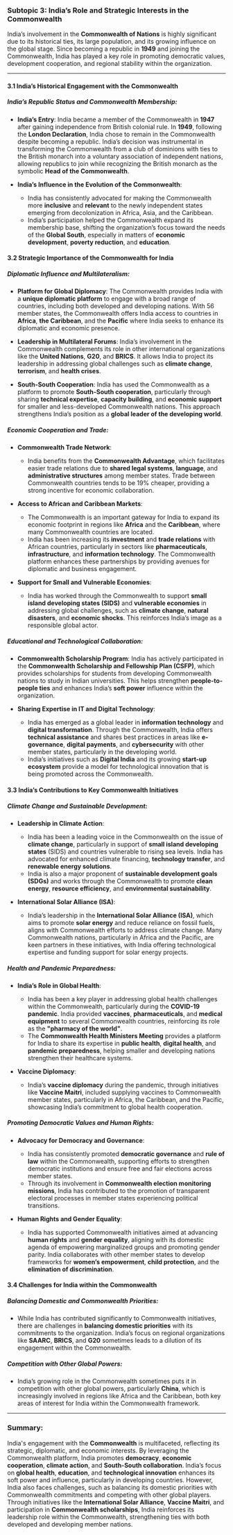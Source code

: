 ### Subtopic 3: India’s Role and Strategic Interests in the Commonwealth

India’s involvement in the **Commonwealth of Nations** is highly significant due to its historical ties, its large population, and its growing influence on the global stage. Since becoming a republic in **1949** and joining the Commonwealth, India has played a key role in promoting democratic values, development cooperation, and regional stability within the organization.

---

#### **3.1 India’s Historical Engagement with the Commonwealth**

##### **India’s Republic Status and Commonwealth Membership**:
- **India’s Entry**: India became a member of the Commonwealth in **1947** after gaining independence from British colonial rule. In **1949**, following the **London Declaration**, India chose to remain in the Commonwealth despite becoming a republic. India’s decision was instrumental in transforming the Commonwealth from a club of dominions with ties to the British monarch into a voluntary association of independent nations, allowing republics to join while recognizing the British monarch as the symbolic **Head of the Commonwealth**.
  
- **India’s Influence in the Evolution of the Commonwealth**:
  - India has consistently advocated for making the Commonwealth more **inclusive** and **relevant** to the newly independent states emerging from decolonization in Africa, Asia, and the Caribbean.
  - India’s participation helped the Commonwealth expand its membership base, shifting the organization’s focus toward the needs of the **Global South**, especially in matters of **economic development**, **poverty reduction**, and **education**.

#### **3.2 Strategic Importance of the Commonwealth for India**

##### **Diplomatic Influence and Multilateralism**:
- **Platform for Global Diplomacy**: The Commonwealth provides India with a **unique diplomatic platform** to engage with a broad range of countries, including both developed and developing nations. With 56 member states, the Commonwealth offers India access to countries in **Africa**, **the Caribbean**, and the **Pacific** where India seeks to enhance its diplomatic and economic presence.
  
- **Leadership in Multilateral Forums**: India’s involvement in the Commonwealth complements its role in other international organizations like the **United Nations**, **G20**, and **BRICS**. It allows India to project its leadership in addressing global challenges such as **climate change**, **terrorism**, and **health crises**.
  
- **South-South Cooperation**: India has used the Commonwealth as a platform to promote **South-South cooperation**, particularly through sharing **technical expertise**, **capacity building**, and **economic support** for smaller and less-developed Commonwealth nations. This approach strengthens India’s position as a **global leader of the developing world**.

##### **Economic Cooperation and Trade**:
- **Commonwealth Trade Network**:
  - India benefits from the **Commonwealth Advantage**, which facilitates easier trade relations due to **shared legal systems**, **language**, and **administrative structures** among member states. Trade between Commonwealth countries tends to be 19% cheaper, providing a strong incentive for economic collaboration.
  
- **Access to African and Caribbean Markets**:
  - The Commonwealth is an important gateway for India to expand its economic footprint in regions like **Africa** and the **Caribbean**, where many Commonwealth countries are located.
  - India has been increasing its **investment** and **trade relations** with African countries, particularly in sectors like **pharmaceuticals**, **infrastructure**, and **information technology**. The Commonwealth platform enhances these partnerships by providing avenues for diplomatic and business engagement.

- **Support for Small and Vulnerable Economies**:
  - India has worked through the Commonwealth to support **small island developing states (SIDS)** and **vulnerable economies** in addressing global challenges, such as **climate change**, **natural disasters**, and **economic shocks**. This reinforces India’s image as a responsible global actor.

##### **Educational and Technological Collaboration**:
- **Commonwealth Scholarship Program**: India has actively participated in the **Commonwealth Scholarship and Fellowship Plan (CSFP)**, which provides scholarships for students from developing Commonwealth nations to study in Indian universities. This helps strengthen **people-to-people ties** and enhances India’s **soft power** influence within the organization.
  
- **Sharing Expertise in IT and Digital Technology**:
  - India has emerged as a global leader in **information technology** and **digital transformation**. Through the Commonwealth, India offers **technical assistance** and shares best practices in areas like **e-governance**, **digital payments**, and **cybersecurity** with other member states, particularly in the developing world.
  - India’s initiatives such as **Digital India** and its growing **start-up ecosystem** provide a model for technological innovation that is being promoted across the Commonwealth.

#### **3.3 India’s Contributions to Key Commonwealth Initiatives**

##### **Climate Change and Sustainable Development**:
- **Leadership in Climate Action**:
  - India has been a leading voice in the Commonwealth on the issue of **climate change**, particularly in support of **small island developing states** (SIDS) and countries vulnerable to rising sea levels. India has advocated for enhanced climate financing, **technology transfer**, and **renewable energy solutions**.
  - India is also a major proponent of **sustainable development goals (SDGs)** and works through the Commonwealth to promote **clean energy**, **resource efficiency**, and **environmental sustainability**.

- **International Solar Alliance (ISA)**:
  - India’s leadership in the **International Solar Alliance (ISA)**, which aims to promote **solar energy** and reduce reliance on fossil fuels, aligns with Commonwealth efforts to address climate change. Many Commonwealth nations, particularly in Africa and the Pacific, are keen partners in these initiatives, with India offering technological expertise and funding support for solar energy projects.

##### **Health and Pandemic Preparedness**:
- **India’s Role in Global Health**:
  - India has been a key player in addressing global health challenges within the Commonwealth, particularly during the **COVID-19 pandemic**. India provided **vaccines**, **pharmaceuticals**, and **medical equipment** to several Commonwealth countries, reinforcing its role as the **"pharmacy of the world"**.
  - The **Commonwealth Health Ministers Meeting** provides a platform for India to share its expertise in **public health**, **digital health**, and **pandemic preparedness**, helping smaller and developing nations strengthen their healthcare systems.
  
- **Vaccine Diplomacy**:
  - India’s **vaccine diplomacy** during the pandemic, through initiatives like **Vaccine Maitri**, included supplying vaccines to Commonwealth member states, particularly in Africa, the Caribbean, and the Pacific, showcasing India’s commitment to global health cooperation.

##### **Promoting Democratic Values and Human Rights**:
- **Advocacy for Democracy and Governance**:
  - India has consistently promoted **democratic governance** and **rule of law** within the Commonwealth, supporting efforts to strengthen democratic institutions and ensure free and fair elections across member states.
  - Through its involvement in **Commonwealth election monitoring missions**, India has contributed to the promotion of transparent electoral processes in member states experiencing political transitions.

- **Human Rights and Gender Equality**:
  - India has supported Commonwealth initiatives aimed at advancing **human rights** and **gender equality**, aligning with its domestic agenda of empowering marginalized groups and promoting gender parity. India collaborates with other member states to develop frameworks for **women’s empowerment**, **child protection**, and the **elimination of discrimination**.

#### **3.4 Challenges for India within the Commonwealth**

##### **Balancing Domestic and Commonwealth Priorities**:
- While India has contributed significantly to Commonwealth initiatives, there are challenges in **balancing domestic priorities** with its commitments to the organization. India’s focus on regional organizations like **SAARC**, **BRICS**, and **G20** sometimes leads to a dilution of its engagement within the Commonwealth.
  
##### **Competition with Other Global Powers**:
- India’s growing role in the Commonwealth sometimes puts it in competition with other global powers, particularly **China**, which is increasingly involved in regions like Africa and the Caribbean, both key areas of interest for India within the Commonwealth framework.

---

### **Summary**:
India's engagement with the **Commonwealth** is multifaceted, reflecting its strategic, diplomatic, and economic interests. By leveraging the Commonwealth platform, India promotes **democracy**, **economic cooperation**, **climate action**, and **South-South collaboration**. India’s focus on **global health**, **education**, and **technological innovation** enhances its soft power and influence, particularly in developing countries. However, India also faces challenges, such as balancing its domestic priorities with Commonwealth commitments and competing with other global players. Through initiatives like the **International Solar Alliance**, **Vaccine Maitri**, and participation in **Commonwealth scholarships**, India reinforces its leadership role within the Commonwealth, strengthening ties with both developed and developing member nations.